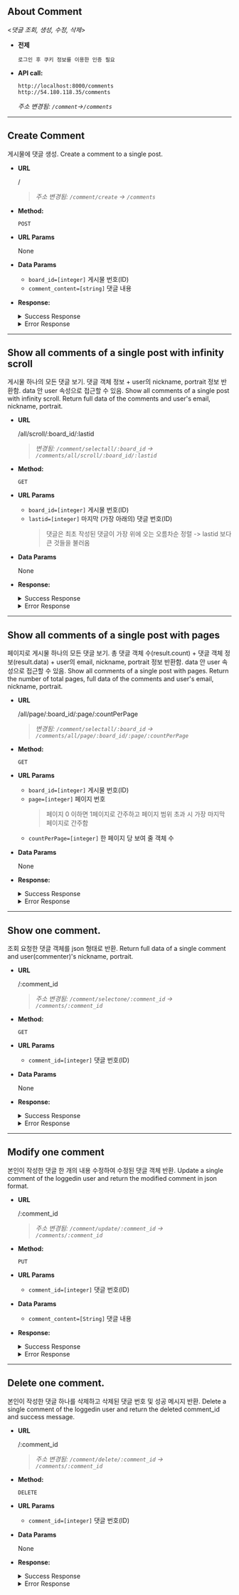## About Comment

  <_댓글 조회, 생성, 수정, 삭제_>
  * **전제**
    ```
    로그인 후 쿠키 정보를 이용한 인증 필요
    ```

* **API call:**
    ```
    http://localhost:8000/comments
    http://54.180.118.35/comments
    ```
  *주소 변경됨: `/comment`->`/comments`*


----
**Create Comment**
----
게시물에 댓글 생성.
Create a comment to a single post.

* **URL**
  
  /
  >*주소 변경됨: `/comment/create` -> `/comments`*

* **Method:**

  `POST`
  
*  **URL Params**
    
    None

* **Data Params**
    * `board_id=[integer]` 게시물 번호(ID)
    * `comment_content=[string]` 댓글 내용

* **Response:**
    <details>
    <summary>Success Response</summary>
    <div markdown="1">

    **Code:** 201 
    **Content:** 사용자 정보 및 사용자가 생성한 댓글 객체 반환<br/>

    * **Sample request JSON data:**
    ```json
    {
        "success": true,
        "data": {
            "user": {
                "user_uid": "sdfgh^&^$%@@#qrwgsh@%%uiukjhht%&iujhgfe%y&iuyhgfd",
                "email": "test@naver.com",
                "nickname": "test",
                "portrait": "",
                "introduction": ""
            },
            "comment": {
                "confirm": false,
                "id": 40,
                "fk_board_id": 10,
                "fk_user_uid": "sdfgh^&^$%@@#qrwgsh@%%uiukjhht%&iujhgfe%y&iuyhgfdq",
                "comment_content": "content",
                "updatedAt": "2020-01-01T09:12:20.178Z",
                "createdAt": "2020-01-01T09:12:20.178Z"
            }
        },
        "message": "댓글 생성 완료"
    }
    ```
    </div>
    </details>
    <details>
    <summary>Error Response</summary>
    <div markdown="1">

    * **Code:** 403 FORBIDDEN : 댓글 내용(comment_content)값이 비어있을 때 <br />
    **Content:** 
     ```json
    {
        "success": false,
        "data": "NONE",
        "message": "댓글 생성 실패: 댓글 내용(comment_content)는 반드시 입력해야 합니다."
    }
    ```

  * **Code:** 401 UNAUTHORIZED : 게시물 작성자 혹은 조언자가 아닌 사람이 댓글 작성 시도할 때(권한 없음) <br />
    **Content:** 
     ```json
    {
        "success": false,
        "data": "",
        "message": "댓글 작성 실패: 게시물 주인 및 조언자만 댓글을 작성할 수 있습니다."
    }
    ```

  * **Code:** 404 NOT FOUND : 존재하지 않는 게시물에 댓글 작성 시도할 때 <br />
    **Content:** 
     ```json
    {
        "success": false,
        "data": "",
        "message": "댓글 작성 실패: 존재하지 않는 게시물입니다."
    }
    ```
    </div>
    </details>  



---
**Show all comments of a single post with infinity scroll**
----
게시물 하나의 모든 댓글 보기. 댓글 객체 정보 + user의 nickname, portrait 정보 반환함. data 안 user 속성으로 접근할 수 있음.
Show all comments of a single post with infinity scroll. Return full data of the comments and user's email, nickname, portrait.

* **URL**

  /all/scroll/:board_id/:lastid
  >*변경됨: `/comment/selectall/:board_id` -> `/comments/all/scroll/:board_id/:lastid`*
  

* **Method:**

  `GET`
  
*  **URL Params**

   * `board_id=[integer]` 게시물 번호(ID)
   * `lastid=[integer]` 마지막 (가장 아래의) 댓글 번호(ID)
        > 댓글은 최초 작성된 댓글이 가장 위에 오는 오름차순 정렬 -> lastid 보다 큰 것들을 불러옴

* **Data Params**

    None

* **Response:**

    <details>
    <summary>Success Response</summary>
    <div markdown="1">

    * **Code:** 200
        **Content:** 해당 게시물의 모든 댓글 불러오기<br/>

        * **Sample response JSON data:**

        ```json
        {
            "success": true,
            "data": [
                {
                    "id": 3,
                    "comment_content": "3333-111",
                    "confirm": false,
                    "createdAt": "2019-12-31T07:07:06.000Z",
                    "updatedAt": "2019-12-31T07:07:06.000Z",
                    "deletedAt": null,
                    "fk_user_uid": "$2b$12$RCxSlT27FkieRFlulGF1uuE64BzKWVcF9r/SrssGRoD.wr8wjqrk6",
                    "fk_board_id": 3,
                    "user": {
                        "email":"a",
                        "nickname": "marge_222",
                        "portrait": "1576479564662round_logo_512px_dark.png"
                    }
                },
                {
                    "id": 4,
                    "comment_content": "3333-222",
                    "confirm": false,
                    "createdAt": "2019-12-31T07:07:24.000Z",
                    "updatedAt": "2019-12-31T07:07:24.000Z",
                    "deletedAt": null,
                    "fk_user_uid": "$2b$12$RCxSlT27FkieRFlulGF1uuE64BzKWVcF9r/SrssGRoD.wr8wjqrk6",
                    "fk_board_id": 3,
                    "user": {
                        "email":"a",
                        "nickname": "marge_222",
                        "portrait": "1576479564662round_logo_512px_dark.png"
                    }
                },
                {
                    "id": 5,
                    "comment_content": "3333-333",
                    "confirm": false,
                    "createdAt": "2019-12-31T07:07:28.000Z",
                    "updatedAt": "2019-12-31T07:07:28.000Z",
                    "deletedAt": null,
                    "fk_user_uid": "$2b$12$RCxSlT27FkieRFlulGF1uuE64BzKWVcF9r/SrssGRoD.wr8wjqrk6",
                    "fk_board_id": 3,
                    "user": {
                        "email":"a",
                        "nickname": "marge_222",
                        "portrait": "1576479564662round_logo_512px_dark.png"
                    }
                }
            ],
            "message": "해당 게시물의 전체 댓글 조회 성공"
        }
        ```

      * **Code:** 200
        **Content:** 조회 요청했으나 댓글이 하나도 없을 때<br/>

        * **Sample request JSON data:**
        ```json
            {
                "success": true,
                "data": "",
                "message": "해당 게시물에 댓글이 없습니다."
            }
        ```

        **Content:** 조회 요청했으나 더 이상 불러올 댓글이 하나도 없을 때<br/>

        * **Sample request JSON data:**
        ```json
            {
                "success": true,
                "data": "",
                "message": "더 이상 불러올 댓글이 없습니다."
            }
        ```
    </div>
    </details>

    <details>
    <summary>Error Response</summary>
    <div markdown="1">

    * **Code:** 존재하지 않는 게시물의 댓글들을 조회하려고 할 때<br/>
        **Content:** 
        ```json
            {
                "success": false,
                "data": "",
                "message": "존재하지 않는 게시물의 댓글은 조회할 수 없습니다."
            }
        ```

    </div>
    </details>

---
**Show all comments of a single post with pages**
----
페이지로 게시물 하나의 모든 댓글 보기. 총 댓글 객체 수(result.count) + 댓글 객체 정보(result.data) + user의 email, nickname, portrait 정보 반환함. data 안 user 속성으로 접근할 수 있음.
Show all comments of a single post with pages. Return the number of total pages, full data of the comments and user's email, nickname, portrait.

* **URL**

  /all/page/:board_id/:page/:countPerPage
  >*변경됨: `/comment/selectall/:board_id` -> `/comments/all/page/:board_id/:page/:countPerPage`*
  

* **Method:**

  `GET`
  
*  **URL Params**

   * `board_id=[integer]` 게시물 번호(ID)
   * `page=[integer]` 페이지 번호
        > 페이지 0 이하면 1페이지로 간주하고 페이지 범위 초과 시 가장 마지막 페이지로 간주함
   * `countPerPage=[integer]` 한 페이지 당 보여 줄 객체 수

* **Data Params**

    None

* **Response:**

    <details>
    <summary>Success Response</summary>
    <div markdown="1">

    * **Code:** 200
        **Content:** 해당 게시물의 모든 댓글 및 총 페이지 수(count) 불러오기<br/>

        * **Sample response JSON data:**

        ```json
        {
            "success": true,
            "data": [
                {
                    "id": 10,
                    "comment_content": "test_by2",
                    "confirm": false,
                    "createdAt": "2020-02-05T09:18:41.000Z",
                    "updatedAt": "2020-02-05T09:18:41.000Z",
                    "deletedAt": null,
                    "fk_user_uid": "$2b$12$IeUzBAMlvYWhLeKUM0LgLeyeCQa2c/1mbyCWiI89e8DHxwpaU78Qa",
                    "fk_board_id": 15,
                    "user": {
                        "email": "1",
                        "nickname": "aa",
                        "portrait": ""
                    }
                },
                {
                    "id": 11,
                    "comment_content": "test_by2",
                    "confirm": false,
                    "createdAt": "2020-02-05T09:18:42.000Z",
                    "updatedAt": "2020-02-05T09:18:42.000Z",
                    "deletedAt": null,
                    "fk_user_uid": "$2b$12$IeUzBAMlvYWhLeKUM0LgLeyeCQa2c/1mbyCWiI89e8DHxwpaU78Qa",
                    "fk_board_id": 15,
                    "user": {
                        "email": "1",
                        "nickname": "aa",
                        "portrait": ""
                    }
                }
            ],
            "message": "해당 게시물의 전체 댓글 조회 성공",
            "count": 5
        }
        ```

      * **Code:** 200
        **Content:** 조회 요청했으나 댓글이 하나도 없을 때<br/>

        * **Sample request JSON data:**
        ```json
            {
                "success": true,
                "data": "",
                "message": "해당 게시물에 댓글이 없습니다."
            }
        ```
    </div>
    </details>

    <details>
    <summary>Error Response</summary>
    <div markdown="1">

    * **Code:** 존재하지 않는 게시물의 댓글들을 조회하려고 할 때<br/>
        **Content:** 
        ```json
            {
                "success": false,
                "data": "",
                "message": "존재하지 않는 게시물의 댓글은 조회할 수 없습니다."
            }
        ```

    </div>
    </details>

    

---
**Show one comment.**
----
조회 요청한 댓글 객체를 json 형태로 반환.
Return full data of a single comment and user(commenter)'s nickname, portrait.

* **URL**

  /:comment_id
    >*주소 변경됨: `/comment/selectone/:comment_id` -> `/comments/:comment_id`*

* **Method:**

  `GET`
  
*  **URL Params**

   * `comment_id=[integer]` 댓글 번호(ID)

* **Data Params**

    None

    <!--필요한 form field 명시 + 설명-->

* **Response:**

    <details>
    <summary>Success Response</summary>
    <div markdown="1">

    **Code:** 200
    **Content:** 조회 요청한 댓글 객체 반환<br/>
    **Sample request JSON data:**
    ```json
        {
            "success": true,
            "data": {
                "id": 5,
                "comment_content": "3333-333",
                "confirm": false,
                "createdAt": "2019-12-31T07:07:28.000Z",
                "updatedAt": "2019-12-31T07:07:28.000Z",
                "deletedAt": null,
                "fk_user_uid": "$2b$12$RCxSlT27FkieRFlulGF1uuE64BzKWVcF9r/SrssGRoD.wr8wjqrk6",
                "fk_board_id": 3,
                "user": {
                    "email":"a",
                    "nickname": "marge_222",
                    "portrait": "1576479564662round_logo_512px_dark.png"
                }
            },
            "message": "댓글 조회 성공"
        }
    ```

    </div>
    </details>

    <details>
    <summary>Error Response</summary>
    <div markdown="1">
      * **Code:** 존재하지 않는 댓글을 조회하려고 할 때<br/>
    **Content:** 
     ```json
    {
        "success": false,
        "data": "",
        "message": "댓글 조회 실패: 존재하지 않는 댓글입니다."
    }
    ```
    </div>
    </details>



---
**Modify one comment**
----
본인이 작성한 댓글 한 개의 내용 수정하여 수정된 댓글 객체 반환.
Update a single comment of the loggedin user and return the modified comment in json format.

* **URL**

  /:comment_id
  >*주소 변경됨: `/comment/update/:comment_id` -> `/comments/:comment_id`*

* **Method:**

  `PUT`
  
*  **URL Params**

   * `comment_id=[integer]` 댓글 번호(ID)
 
* **Data Params**
    
    * `comment_content=[String]` 댓글 내용


* **Response:**
    <details>
    <summary>Success Response</summary>
    <div markdown="1">

    * **Code:** 200
    **Content:** 수정된 댓글 객체 반환<br>
    * **Sample request JSON data:**
    ```json
        {
            "success": true,
            "data": {
                "id": 7,
                "comment_content": "edit_homer",
                "confirm": false,
                "createdAt": "2020-01-01T06:14:46.000Z",
                "updatedAt": "2020-01-01T06:16:34.262Z",
                "deletedAt": null,
                "fk_user_uid": "$2b$12$lUfAwWAZ73QNVqM7w3Iy.O//l3Mas0l7WEtsBJp3yuAqv2kitOeSS",
                "fk_board_id": 3
            },
            "message": "댓글 수정 성공"
        }
    ```
    </div>
    </details>
    <details>
    <summary>Error Response</summary>
    <div markdown="1">

    * **Code:** 403 FORBIDDEN : 댓글 내용(comment_content)값이 비어있을 때 <br />
    **Content:** 
     ```json
    {
        "success": false,
        "data": "NONE",
        "message": "댓글 수정 실패: 댓글 내용(comment_content)는 반드시 입력해야 합니다."
    }
    ```

  * **Code:** 401 UNAUTHORIZED : 본인의 댓글이 아닌 것을 수정하려고 할 때 <br />
    **Content:** 
     ```json
    {
        "success": false,
        "data": "NONE",
        "message": "댓글 수정 실패: 본인의 댓글만 수정할 수 있습니다."
    }
    ```

  * **Code:** 404 NOT FOUND : 존재하지 않는 댓글을 수정하려고 할 때 <br />
    **Content:** 
     ```json
    {
        "success": false,
        "data": "NONE",
        "message": "댓글 수정 실패: 존재하지 않는 댓글입니다."
    }
    ```
    </div>
    </details>



---
**Delete one comment.**
----
본인이 작성한 댓글 하나를 삭제하고 삭제된 댓글 번호 및 성공 메시지 반환.
Delete a single comment of the loggedin user and return the deleted comment_id and success message.

* **URL**

  /:comment_id
  >*주소 변경됨: `/comment/delete/:comment_id` -> `/comments/:comment_id`*

* **Method:**

  `DELETE`
  
*  **URL Params**

   * `comment_id=[integer]` 댓글 번호(ID)

* **Data Params**

    None

* **Response:**
    <details>
    <summary>Success Response</summary>
    <div markdown="1">

    **Code:** 200
    **Content:** 삭제된 댓글 번호, 해당 댓글이 포함된 게시물 번호 및 성공 메시지 반환<br>
    * **Sample request JSON data:**
    ```json
        {
            "success": true,
            "data": {
                "board_id": 4,
                "comment_id": "5"
            },
            "message": "댓글 삭제 성공"
        }
    ```
    </div>
    </details>
    <details>
    <summary>Error Response</summary>
    <div markdown="1">

    **Code:** 401 UNAUTHORIZED : 본인의 댓글이 아닌 것을 삭제하려고 할 때 <br />
    **Content:** 
     ```json
    {
        "success": false,
        "data": "NONE",
        "message": "댓글 삭제 실패: 본인의 댓글만 삭제할 수 있습니다."
    }
    ```

    **Code:** 404 NOT FOUND : 존재하지 않는 댓글을 삭제하려고 할 때 <br />
    **Content:** 
     ```json
    {
        "success": false,
        "data": "NONE",
        "message": "댓글 삭제 실패: 존재하지 않는 댓글입니다."
    }
    ```
    </div>
    </details>

